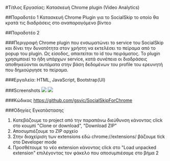 #Τίτλος Εργασίας: Κατασκευή Chrome plugin (Video Analytics)

##Παραδοτέο 1
Κατασκευή Chrome Plugin για το SocialSkip το οποίο θα κρατά τις διαδράσεις στο αναπαραγόμενο βίντεο

##Παραδοτέο 2

###Περιγραφή
Chrome plugin που ενσωματώνει το service του SocialSkip και δίνει την δυνατότητα στον χρήστη να εκτελέσει το πείραμα από το popup του plugin. Ως είσοδος, απαιτείται το id του πειράματος. To plugin χρησιμποιεί το ήδη υπάρχων service, κατά συνέπεια οι διαδράσεις αποθηκεύονται αυτόματα στην βάση δεδομένων του profile του ερευνητή που δημιούργησε το πείραμα.

###Εργαλεία: 
HTML, JavaScript, Bootstrap(UI)

###Screenshots
<img src="https://raw.githubusercontent.com/courses-ionio/hci/master/projects_2016/P2012074/images/socialskip1.png">
<img src="https://raw.githubusercontent.com/courses-ionio/hci/master/projects_2016/P2012074/images/socialskip2.png">

###Κώδικας 
https://github.com/gsvic/SocialSkipForChrome

###Οδηγίες Εγκατάστασης
1. Κατεβάζουμε το project από την παραπάνω διεύθυνση κάνοντας click στο κουμπί "Clone or download", "Download ZIP"
2. Αποσυμπιέζουμε το ZIP αρχείο 
3. Στην διαχείριση των extensions εδώ chrome://extensions/ βάζουμε tick στο Developer mode
4. Προσθέτουμε το νέο extension κάνοντας click στο "Load unpacked extension" επιλέγοντας τον φάκελο που αποσυμπιέσαμε στο βήμα 2 
